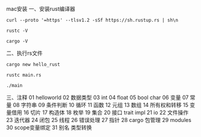 
mac安装
一、安装rust编译器

```shell
curl --proto '=https' --tlsv1.2 -sSf https://sh.rustup.rs | sh\n

rustc -V

cargo -V
```


二、执行rs文件
```shell
cargo new hello_rust

rustc main.rs

./main
```

三、注释
01 helloworld
02  数据类型
03  int
04  float
05  bool char
06  变量
07  常量
08  字符串
09  条件判断
10  循环
11  函数
12  元组
13  数组
14  所有权和转移
15  变量借用
16  切片
17  构造体
18  枚举
19  集合
20  接口 trait impl
21  io
22  文件操作
23  迭代器
24  闭包
25  线程
26  错误处理
27 指针
28 cargo 包管理
29 modules
30 scope变量绑定
31 别名 类型转换